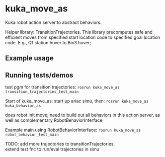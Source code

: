 # kuka_move_as

Kuka robot action server to abstract behaviors.

Helper library: TransitionTrajectories.  This library precomputes safe and efficient moves from specified start location code
to specified goal location code.  E.g., Q1 station hover to Bin3 hover;



## Example usage

## Running tests/demos
test pgm for transition trajectories:
`rosrun kuka_move_as transition_trajectories_test_main`

Start of kuka_move_as:
start up ariac simu, then:
`rosrun kuka_move_as kuka_behavior_as`

does robot init move; need to build out all behaviors in this action server, as well as complementary RobotBehaviorInterface 

Example main using RobotBehaviorInterface:
`rosrun kuka_move_as robot_behavior_test_main`


TODO:  add more trajectories to transitionTrajectories.  
extend test fnc to run/eval trajectories in simu
    
